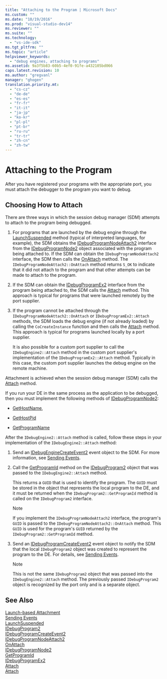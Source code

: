 ```yaml
---
title: "Attaching to the Program | Microsoft Docs"
ms.custom: ""
ms.date: "10/19/2016"
ms.prod: "visual-studio-dev14"
ms.reviewer: ""
ms.suite: ""
ms.technology: 
  - "vs-ide-sdk"
ms.tgt_pltfrm: ""
ms.topic: "article"
helpviewer_keywords: 
  - "debug engines, attaching to programs"
ms.assetid: 9a3f5b83-60b5-4ef0-91fe-a432105bd066
caps.latest.revision: 10
ms.author: "gregvanl"
manager: "ghogen"
translation.priority.mt: 
  - "cs-cz"
  - "de-de"
  - "es-es"
  - "fr-fr"
  - "it-it"
  - "ja-jp"
  - "ko-kr"
  - "pl-pl"
  - "pt-br"
  - "ru-ru"
  - "tr-tr"
  - "zh-cn"
  - "zh-tw"
---
```

# Attaching to the Program
After you have registered your programs with the appropriate port, you must attach the debugger to the program you want to debug.  
  
## Choosing How to Attach  
 There are three ways in which the session debug manager (SDM) attempts to attach to the program being debugged.  
  
1.  For programs that are launched by the debug engine through the [LaunchSuspended](../extensibility/idebugenginelaunch2--launchsuspended.md) method (typical of interpreted languages, for example), the SDM obtains the [IDebugProgramNodeAttach2](../extensibility/idebugprogramnodeattach2.md) interface from the [IDebugProgramNode2](../extensibility/idebugprogramnode2.md) object associated with the program being attached to. If the SDM can obtain the `IDebugProgramNodeAttach2` interface, the SDM then calls the [OnAttach](../extensibility/idebugprogramnodeattach2--onattach.md) method. The `IDebugProgramNodeAttach2::OnAttach` method returns `S_OK` to indicate that it did not attach to the program and that other attempts can be made to attach to the program.  
  
2.  If the SDM can obtain the [IDebugProgramEx2](../extensibility/idebugprogramex2.md) interface from the program being attached to, the SDM calls the [Attach](../extensibility/idebugprogramex2--attach.md) method. This approach is typical for programs that were launched remotely by the port supplier.  
  
3.  If the program cannot be attached through the `IDebugProgramNodeAttach2::OnAttach` or `IDebugProgramEx2::Attach` methods, the SDM loads the debug engine (if not already loaded) by calling the `CoCreateInstance` function and then calls the [Attach](../extensibility/idebugengine2--attach.md) method. This approach is typical for programs launched locally by a port supplier.  
  
     It is also possible for a custom port supplier to call the `IDebugEngine2::Attach` method in the custom port supplier's implementation of the `IDebugProgramEx2::Attach` method. Typically in this case, the custom port supplier launches the debug engine on the remote machine.  
  
 Attachment is achieved when the session debug manager (SDM) calls the [Attach](../extensibility/idebugengine2--attach.md) method.  
  
 If you run your DE in the same process as the application to be debugged, then you must implement the following methods of [IDebugProgramNode2](../extensibility/idebugprogramnode2.md):  
  
-   [GetHostName](../extensibility/idebugprogramnode2--gethostname.md),  
  
-   [GetHostPid](../extensibility/idebugprogramnode2--gethostpid.md)  
  
-   [GetProgramName](../extensibility/idebugprogramnode2--getprogramname.md)  
  
 After the `IDebugEngine2::Attach` method is called, follow these steps in your implementation of the `IDebugEngine2::Attach` method:  
  
1.  Send an [IDebugEngineCreateEvent2](../extensibility/idebugenginecreateevent2.md) event object to the SDM. For more information, see [Sending Events](../extensibility/sending-events.md).  
  
2.  Call the [GetProgramId](../extensibility/idebugprogram2--getprogramid.md) method on the [IDebugProgram2](../extensibility/idebugprogram2.md) object that was passed to the `IDebugEngine2::Attach` method.  
  
     This returns a `GUID` that is used to identify the program. The `GUID` must be stored in the object that represents the local program to the DE, and it must be returned when the `IDebugProgram2::GetProgramId` method is called on the `IDebugProgram2` interface.  
  
    > [!NOTE]
    >  If you implement the `IDebugProgramNodeAttach2` interface, the program's `GUID` is passed to the `IDebugProgramNodeAttach2::OnAttach` method. This `GUID` is used for the program's `GUID` returned by the `IDebugProgram2::GetProgramId` method.  
  
3.  Send an [IDebugProgramCreateEvent2](../extensibility/idebugprogramcreateevent2.md) event object to notify the SDM that the local `IDebugProgram2` object was created to represent the program to the DE. For details, see [Sending Events](../extensibility/sending-events.md).  
  
    > [!NOTE]
    >  This is not the same `IDebugProgram2` object that was passed into the `IDebugEngine2::Attach` method. The previously passed `IDebugProgram2` object is recognized by the port only and is a separate object.  
  
## See Also  
 [Launch-based Attachment](../extensibility/launch-based-attachment.md)   
 [Sending Events](../extensibility/sending-events.md)   
 [LaunchSuspended](../extensibility/idebugenginelaunch2--launchsuspended.md)   
 [IDebugProgram2](../extensibility/idebugprogram2.md)   
 [IDebugProgramCreateEvent2](../extensibility/idebugprogramcreateevent2.md)   
 [IDebugProgramNodeAttach2](../extensibility/idebugprogramnodeattach2.md)   
 [OnAttach](../extensibility/idebugprogramnodeattach2--onattach.md)   
 [IDebugProgramNode2](../extensibility/idebugprogramnode2.md)   
 [GetProgramId](../extensibility/idebugprogram2--getprogramid.md)   
 [IDebugProgramEx2](../extensibility/idebugprogramex2.md)   
 [Attach](../extensibility/idebugprogramex2--attach.md)   
 [Attach](../extensibility/idebugengine2--attach.md)